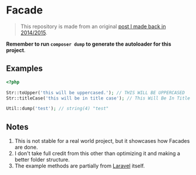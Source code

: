 # Facade

> This repository is made from an original [post I made back in 2014/2015](https://laracasts.com/discuss/channels/general-discussion/how-does-laravel-exclude-namespaces-in-some-files).

**Remember to run `composer dump` to generate the autoloader for this project**.

## Examples

```php
<?php

Str::toUpper('this will be uppercased.'); // THIS WILL BE UPPERCASED
Str::titleCase('this will be in title case'); // This Will Be In Title Case

Util::dump('test'); // string(4) "test"
```

## Notes
1. This is not stable for a real world project, but it showcases how Facades are done.
2. I don't take full credit from this other than optimizing it and making a better folder structure.
3. The example methods are partially from [Laravel](https://laravel.com/) itself.

